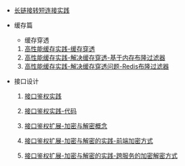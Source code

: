
- [长链接转短连接实践](./docs/business/长链接变短连接实践.md)

- 缓存篇

  * 缓存穿透

  1. [高性能缓存实践-缓存穿透](./docs/business/高性能缓存实践-缓存穿透.md)
  2. [高性能缓存实践-解决缓存穿透-基于内存布隆过滤器](./docs/business/高性能缓存实践-解决缓存穿透-基于内存布隆过滤器.md)
  3. [高性能缓存实践-解决缓存穿透问题-Redis布隆过滤器](./docs/business/高性能缓存实践-解决缓存穿透问题-Redis布隆过滤器.md)
  
- 接口设计

  1. [接口鉴权实践](./docs/business/接口鉴权实践.md)

  2. [接口鉴权实践-代码](./docs/business/接口鉴权实践-代码.md)

  3. [接口鉴权扩展-加密与解密概念](./docs/business/接口鉴权扩展-加密与解密概念.md)
  
  4. [接口鉴权扩展-加密与解密的实践-前端加密方式](./docs/business/接口鉴权扩展-加密与解密的实践-前端加密方式.md)
  
  5. [接口鉴权扩展-加密与解密的实践-跨服务的加密解密方式](./docs/business/接口鉴权扩展-加密与解密的实践-跨服务的加密解密方式.md)
  
     

